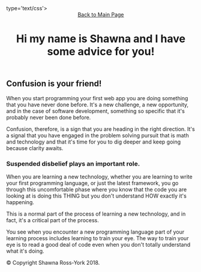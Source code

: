 <!DOCTYPE html>
<html>
    <head>
        <meta charset="utf-8">
        <link href="https://fonts.googleapis.com/css?family=Bitter" rel="stylesheet"> type='text/css'>
        <link href='http://fonts.googleapis.com/css?family=Open+Sans' rel='stylesheet' type='text/css'>
        <!-- replace Skillcrush with your name here -->
        <title>Shawna's Advice For Newbies</title>
    </head>
    <!-- replace skillcrush with your name here -->
    <body class="shawnarossyork-advice">
        <header>
            <a href="../index.html">Back to Main Page</a>
            <h1>Hi my name is Shawna and I have some advice for you!</h1>
        </header>
        <section>
            <div class="advice">
               <h2>Confusion is your friend!</h2>
               <p>When you start programming your first web app you are doing something that you have never done before. It's a new challenge, a new opportunity, and in the case of software development, something so specific that it's probably never been done before.</p>
               <p>Confusion, therefore, is a sign that you are heading in the right direction. It's a signal that you have engaged in the problem solving pursuit that is math and technology and that it's time for you to dig deeper and keep going because clarity awaits.</p>
                <h3>Suspended disbelief plays an important role.</h3>
                <p>When you are learning a new technology, whether you are learning to write your first programming language, or just the latest framework, you go through this uncomfortable phase where you know that the code you are looking at is doing this THING but you don't understand HOW exactly it's happening.</p>
                <p>This is a normal part of the process of learning a new technology, and in fact, it's a critical part of the process.</p>
                <p>You see when you encounter a new programming language part of your learning process includes learning to train your eye. The way to train your eye is to read a good deal of code even when you don't totally understand what it's doing.</p>
            </div>
        </section>
        <footer>
            <!-- replace Skillcrush with your name here -->
            <p>© Copyright Shawna Ross-York 2018.</p>
        </footer>
    </body>
</html>
